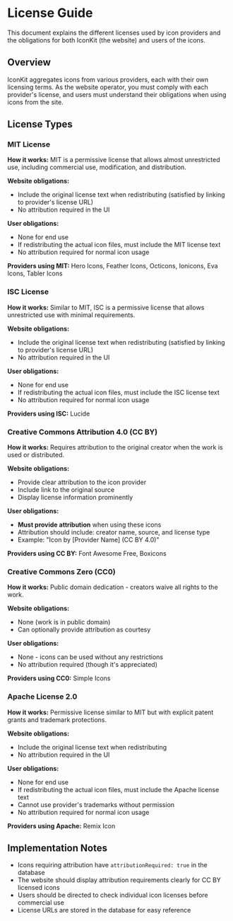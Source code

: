 # License Guide

This document explains the different licenses used by icon providers and the obligations for both IconKit (the website) and users of the icons.

## Overview

IconKit aggregates icons from various providers, each with their own licensing terms. As the website operator, you must comply with each provider's license, and users must understand their obligations when using icons from the site.

## License Types

### MIT License

**How it works:** MIT is a permissive license that allows almost unrestricted use, including commercial use, modification, and distribution.

**Website obligations:**
- Include the original license text when redistributing (satisfied by linking to provider's license URL)
- No attribution required in the UI

**User obligations:**
- None for end use
- If redistributing the actual icon files, must include the MIT license text
- No attribution required for normal icon usage

**Providers using MIT:** Hero Icons, Feather Icons, Octicons, Ionicons, Eva Icons, Tabler Icons

### ISC License

**How it works:** Similar to MIT, ISC is a permissive license that allows unrestricted use with minimal requirements.

**Website obligations:**
- Include the original license text when redistributing (satisfied by linking to provider's license URL)
- No attribution required in the UI

**User obligations:**
- None for end use
- If redistributing the actual icon files, must include the ISC license text
- No attribution required for normal icon usage

**Providers using ISC:** Lucide

### Creative Commons Attribution 4.0 (CC BY)

**How it works:** Requires attribution to the original creator when the work is used or distributed.

**Website obligations:**
- Provide clear attribution to the icon provider
- Include link to the original source
- Display license information prominently

**User obligations:**
- **Must provide attribution** when using these icons
- Attribution should include: creator name, source, and license type
- Example: "Icon by [Provider Name] (CC BY 4.0)"

**Providers using CC BY:** Font Awesome Free, Boxicons

### Creative Commons Zero (CC0)

**How it works:** Public domain dedication - creators waive all rights to the work.

**Website obligations:**
- None (work is in public domain)
- Can optionally provide attribution as courtesy

**User obligations:**
- None - icons can be used without any restrictions
- No attribution required (though it's appreciated)

**Providers using CC0:** Simple Icons

### Apache License 2.0

**How it works:** Permissive license similar to MIT but with explicit patent grants and trademark protections.

**Website obligations:**
- Include the original license text when redistributing
- No attribution required in the UI

**User obligations:**
- None for end use
- If redistributing the actual icon files, must include the Apache license text
- Cannot use provider's trademarks without permission
- No attribution required for normal icon usage

**Providers using Apache:** Remix Icon

## Implementation Notes

- Icons requiring attribution have `attributionRequired: true` in the database
- The website should display attribution requirements clearly for CC BY licensed icons
- Users should be directed to check individual icon licenses before commercial use
- License URLs are stored in the database for easy reference